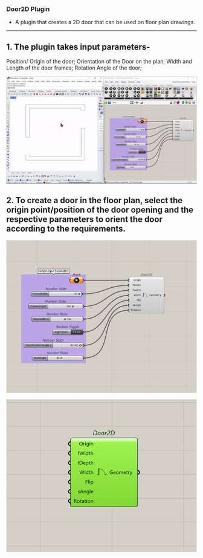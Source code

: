### Door2D Plugin

* A plugin that creates a 2D door that can be used on floor plan drawings. 

---

## 1. The plugin takes input parameters- 
Position/ Origin of the door;
Orientation of the Door on the plan;
Width and Length of the door frames;
Rotation Angle of the door;


![](Door2D.gif)

## 2. To create a door in the floor plan, select the origin point/position of the door opening and the respective parameters to orient the door according to the requirements.

![](1.png)

![](2.png)

